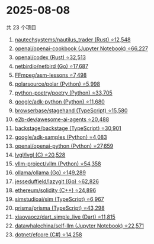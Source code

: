 # 2025-08-08

共 23 个项目

<!-- BEGIN GITHUB -->
<!-- 最后更新时间 2025-08-08 21:31:30 +0800 -->
1. [nautechsystems/nautilus_trader (Rust) ⭐12,548](https://github.com/nautechsystems/nautilus_trader)
1. [openai/openai-cookbook (Jupyter Notebook) ⭐66,227](https://github.com/openai/openai-cookbook)
1. [openai/codex (Rust) ⭐32,513](https://github.com/openai/codex)
1. [netbirdio/netbird (Go) ⭐17,687](https://github.com/netbirdio/netbird)
1. [FFmpeg/asm-lessons ⭐7,498](https://github.com/FFmpeg/asm-lessons)
1. [polarsource/polar (Python) ⭐5,998](https://github.com/polarsource/polar)
1. [python-poetry/poetry (Python) ⭐33,705](https://github.com/python-poetry/poetry)
1. [google/adk-python (Python) ⭐11,680](https://github.com/google/adk-python)
1. [browserbase/stagehand (TypeScript) ⭐15,580](https://github.com/browserbase/stagehand)
1. [e2b-dev/awesome-ai-agents ⭐20,488](https://github.com/e2b-dev/awesome-ai-agents)
1. [backstage/backstage (TypeScript) ⭐30,901](https://github.com/backstage/backstage)
1. [google/adk-samples (Python) ⭐4,083](https://github.com/google/adk-samples)
1. [openai/openai-python (Python) ⭐27,659](https://github.com/openai/openai-python)
1. [lvgl/lvgl (C) ⭐20,528](https://github.com/lvgl/lvgl)
1. [vllm-project/vllm (Python) ⭐54,358](https://github.com/vllm-project/vllm)
1. [ollama/ollama (Go) ⭐149,289](https://github.com/ollama/ollama)
1. [jesseduffield/lazygit (Go) ⭐62,826](https://github.com/jesseduffield/lazygit)
1. [ethereum/solidity (C++) ⭐24,896](https://github.com/ethereum/solidity)
1. [simstudioai/sim (TypeScript) ⭐6,967](https://github.com/simstudioai/sim)
1. [prisma/prisma (TypeScript) ⭐43,298](https://github.com/prisma/prisma)
1. [xiaoyaocz/dart_simple_live (Dart) ⭐11,815](https://github.com/xiaoyaocz/dart_simple_live)
1. [datawhalechina/self-llm (Jupyter Notebook) ⭐22,571](https://github.com/datawhalechina/self-llm)
1. [dotnet/efcore (C#) ⭐14,258](https://github.com/dotnet/efcore)
<!-- END GITHUB -->